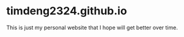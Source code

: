timdeng2324.github.io
=====================
This is just my personal website that I hope will get better over time.
